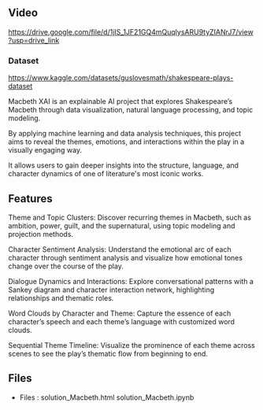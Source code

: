 
## Video
https://drive.google.com/file/d/1jIS_1JF21GQ4mQuqlysARU9tyZIANrJ7/view?usp=drive_link

### Dataset
https://www.kaggle.com/datasets/guslovesmath/shakespeare-plays-dataset

Macbeth XAI is an explainable AI project that explores Shakespeare’s Macbeth through data visualization, natural language processing, and topic modeling.

By applying machine learning and data analysis techniques, this project aims to reveal the themes, emotions, and interactions within the play in a visually engaging way. 

It allows users to gain deeper insights into the structure, language, and character dynamics of one of literature's most iconic works.


## Features

Theme and Topic Clusters: Discover recurring themes in Macbeth, such as ambition, power, guilt, and the supernatural, using topic modeling and projection methods.

Character Sentiment Analysis: Understand the emotional arc of each character through sentiment analysis and visualize how emotional tones change over the course of the play.

Dialogue Dynamics and Interactions: Explore conversational patterns with a Sankey diagram and character interaction network, highlighting relationships and thematic roles.

Word Clouds by Character and Theme: Capture the essence of each character’s speech and each theme’s language with customized word clouds.

Sequential Theme Timeline: Visualize the prominence of each theme across scenes to see the play’s thematic flow from beginning to end.

## Files

*  Files : solution_Macbeth.html solution_Macbeth.ipynb
